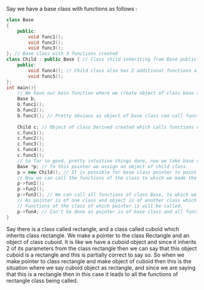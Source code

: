 Say we have a base class with functions as follows : 

```c++
class Base
{
    public:
    	void func1();
    	void func2();
    	void func3();
}; // Base class with 3 functions created
class Child : public Base { // Class child inheriting from Base publicly
    public:
    	void func4(); // Child class also has 2 additional functions along with 3 of class Base
    	void func5();
};
int main(){
    // We have our main function where we create object of class base as b/
    Base b;
    b.func1();
    b.func2();
    b.func3(); // Pretty obvious as object of base class can call functions of Base
    
    Child c; // Object of class Derived created which calls functions of Base and Child class both
    c.func1();
    c.func2();
    c.func3();
    c.func4();
    c.func5();
    // So far so good, pretty intuitive things done, now we take base class pointer p
    Base *p; // To this pointer we assign an object of child class
    p = new Child(); // It is possible for base class pointer to point to derived class object
    // Now we can call the functions of the class to which we made the pointer initially i.e. Base
    p->fun1();
    p->fun2();
    p->fun3(); // We can call all functions of class Base, to which we made Base *p;
    // As pointer is of one class and object is of another class which inherits class one.
    // Functions of the class of which pointer is will be called.
    p->fun4; // Can't be done as pointer is of base class and all functions of base class only will be called. Even if object is of derived class, functions of derived class cannot be called.
}
```

Say there is a class called rectangle, and a class called cuboid which inherits class rectangle. We make a pointer to the class Rectangle and an object of class cuboid. It is like we have a cuboid object and since it inherits 2 of its parameters from the class rectangle then we can say that this object cuboid is a rectangle and this is partially correct to say so. So when we make pointer to class rectangle and make object of cuboid then this is the situation where we say cuboid object as rectangle, and since we are saying that this is a rectangle then in this case it leads to  all the functions of rectangle class being called.